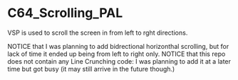 # C64_Scrolling_PAL
VSP is used to scroll the screen in from left to rght directions.

NOTICE that I was planning to add bidrectional horizonthal scrolling, but for lack of time it ended up being from left to right only.
NOTICE that this repo does not contain any Line Crunching code: I was planning to add it at a later time but got busy (it may still arrive in the future though.)
